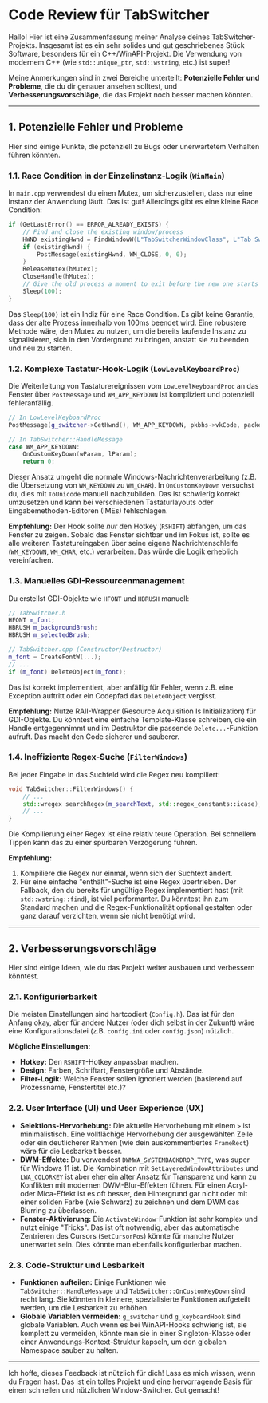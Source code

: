 # Code Review für TabSwitcher

Hallo! Hier ist eine Zusammenfassung meiner Analyse deines TabSwitcher-Projekts. Insgesamt ist es ein sehr solides und gut geschriebenes Stück Software, besonders für ein C++/WinAPI-Projekt. Die Verwendung von modernem C++ (wie `std::unique_ptr`, `std::wstring`, etc.) ist super!

Meine Anmerkungen sind in zwei Bereiche unterteilt: **Potenzielle Fehler und Probleme**, die du dir genauer ansehen solltest, und **Verbesserungsvorschläge**, die das Projekt noch besser machen könnten.

---

## 1. Potenzielle Fehler und Probleme

Hier sind einige Punkte, die potenziell zu Bugs oder unerwartetem Verhalten führen könnten.

### 1.1. Race Condition in der Einzelinstanz-Logik (`WinMain`)

In `main.cpp` verwendest du einen Mutex, um sicherzustellen, dass nur eine Instanz der Anwendung läuft. Das ist gut! Allerdings gibt es eine kleine Race Condition:

```cpp
if (GetLastError() == ERROR_ALREADY_EXISTS) {
    // Find and close the existing window/process
    HWND existingHwnd = FindWindowW(L"TabSwitcherWindowClass", L"Tab Switcher");
    if (existingHwnd) {
        PostMessage(existingHwnd, WM_CLOSE, 0, 0);
    }
    ReleaseMutex(hMutex);
    CloseHandle(hMutex);
    // Give the old process a moment to exit before the new one starts
    Sleep(100);
}
```

Das `Sleep(100)` ist ein Indiz für eine Race Condition. Es gibt keine Garantie, dass der alte Prozess innerhalb von 100ms beendet wird. Eine robustere Methode wäre, den Mutex zu nutzen, um die bereits laufende Instanz zu signalisieren, sich in den Vordergrund zu bringen, anstatt sie zu beenden und neu zu starten.

### 1.2. Komplexe Tastatur-Hook-Logik (`LowLevelKeyboardProc`)

Die Weiterleitung von Tastaturereignissen vom `LowLevelKeyboardProc` an das Fenster über `PostMessage` und `WM_APP_KEYDOWN` ist kompliziert und potenziell fehleranfällig.

```cpp
// In LowLevelKeyboardProc
PostMessage(g_switcher->GetHwnd(), WM_APP_KEYDOWN, pkbhs->vkCode, packedLParam);

// In TabSwitcher::HandleMessage
case WM_APP_KEYDOWN:
    OnCustomKeyDown(wParam, lParam);
    return 0;
```

Dieser Ansatz umgeht die normale Windows-Nachrichtenverarbeitung (z.B. die Übersetzung von `WM_KEYDOWN` zu `WM_CHAR`). In `OnCustomKeyDown` versuchst du, dies mit `ToUnicode` manuell nachzubilden. Das ist schwierig korrekt umzusetzen und kann bei verschiedenen Tastaturlayouts oder Eingabemethoden-Editoren (IMEs) fehlschlagen.

**Empfehlung:** Der Hook sollte *nur* den Hotkey (`RSHIFT`) abfangen, um das Fenster zu zeigen. Sobald das Fenster sichtbar und im Fokus ist, sollte es alle weiteren Tastatureingaben über seine eigene Nachrichtenschleife (`WM_KEYDOWN`, `WM_CHAR`, etc.) verarbeiten. Das würde die Logik erheblich vereinfachen.

### 1.3. Manuelles GDI-Ressourcenmanagement

Du erstellst GDI-Objekte wie `HFONT` und `HBRUSH` manuell:

```cpp
// TabSwitcher.h
HFONT m_font;
HBRUSH m_backgroundBrush;
HBRUSH m_selectedBrush;

// TabSwitcher.cpp (Constructor/Destructor)
m_font = CreateFontW(...);
// ...
if (m_font) DeleteObject(m_font);
```

Das ist korrekt implementiert, aber anfällig für Fehler, wenn z.B. eine Exception auftritt oder ein Codepfad das `DeleteObject` vergisst.

**Empfehlung:** Nutze RAII-Wrapper (Resource Acquisition Is Initialization) für GDI-Objekte. Du könntest eine einfache Template-Klasse schreiben, die ein Handle entgegennimmt und im Destruktor die passende `Delete...`-Funktion aufruft. Das macht den Code sicherer und sauberer.

### 1.4. Ineffiziente Regex-Suche (`FilterWindows`)

Bei jeder Eingabe in das Suchfeld wird die Regex neu kompiliert:

```cpp
void TabSwitcher::FilterWindows() {
    // ...
    std::wregex searchRegex(m_searchText, std::regex_constants::icase);
    // ...
}
```

Die Kompilierung einer Regex ist eine relativ teure Operation. Bei schnellem Tippen kann das zu einer spürbaren Verzögerung führen.

**Empfehlung:**
1.  Kompiliere die Regex nur einmal, wenn sich der Suchtext ändert.
2.  Für eine einfache "enthält"-Suche ist eine Regex übertrieben. Der Fallback, den du bereits für ungültige Regex implementiert hast (mit `std::wstring::find`), ist viel performanter. Du könntest ihn zum Standard machen und die Regex-Funktionalität optional gestalten oder ganz darauf verzichten, wenn sie nicht benötigt wird.

---

## 2. Verbesserungsvorschläge

Hier sind einige Ideen, wie du das Projekt weiter ausbauen und verbessern könntest.

### 2.1. Konfigurierbarkeit

Die meisten Einstellungen sind hartcodiert (`Config.h`). Das ist für den Anfang okay, aber für andere Nutzer (oder dich selbst in der Zukunft) wäre eine Konfigurationsdatei (z.B. `config.ini` oder `config.json`) nützlich.

**Mögliche Einstellungen:**
*   **Hotkey:** Den `RSHIFT`-Hotkey anpassbar machen.
*   **Design:** Farben, Schriftart, Fenstergröße und Abstände.
*   **Filter-Logik:** Welche Fenster sollen ignoriert werden (basierend auf Prozessname, Fenstertitel etc.)?

### 2.2. User Interface (UI) und User Experience (UX)

*   **Selektions-Hervorhebung:** Die aktuelle Hervorhebung mit einem `>` ist minimalistisch. Eine vollflächige Hervorhebung der ausgewählten Zeile oder ein deutlicherer Rahmen (wie dein auskommentiertes `FrameRect`) wäre für die Lesbarkeit besser.
*   **DWM-Effekte:** Du verwendest `DWMWA_SYSTEMBACKDROP_TYPE`, was super für Windows 11 ist. Die Kombination mit `SetLayeredWindowAttributes` und `LWA_COLORKEY` ist aber eher ein alter Ansatz für Transparenz und kann zu Konflikten mit modernen DWM-Blur-Effekten führen. Für einen Acryl- oder Mica-Effekt ist es oft besser, den Hintergrund gar nicht oder mit einer soliden Farbe (wie Schwarz) zu zeichnen und dem DWM das Blurring zu überlassen.
*   **Fenster-Aktivierung:** Die `ActivateWindow`-Funktion ist sehr komplex und nutzt einige "Tricks". Das ist oft notwendig, aber das automatische Zentrieren des Cursors (`SetCursorPos`) könnte für manche Nutzer unerwartet sein. Dies könnte man ebenfalls konfigurierbar machen.

### 2.3. Code-Struktur und Lesbarkeit

*   **Funktionen aufteilen:** Einige Funktionen wie `TabSwitcher::HandleMessage` und `TabSwitcher::OnCustomKeyDown` sind recht lang. Sie könnten in kleinere, spezialisierte Funktionen aufgeteilt werden, um die Lesbarkeit zu erhöhen.
*   **Globale Variablen vermeiden:** `g_switcher` und `g_keyboardHook` sind globale Variablen. Auch wenn es bei WinAPI-Hooks schwierig ist, sie komplett zu vermeiden, könnte man sie in einer Singleton-Klasse oder einer Anwendungs-Kontext-Struktur kapseln, um den globalen Namespace sauber zu halten.

---

Ich hoffe, dieses Feedback ist nützlich für dich! Lass es mich wissen, wenn du Fragen hast. Das ist ein tolles Projekt und eine hervorragende Basis für einen schnellen und nützlichen Window-Switcher. Gut gemacht!
